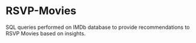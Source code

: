 # RSVP-Movies
SQL queries performed on IMDb database to provide recommendations to RSVP Movies based on insights.
